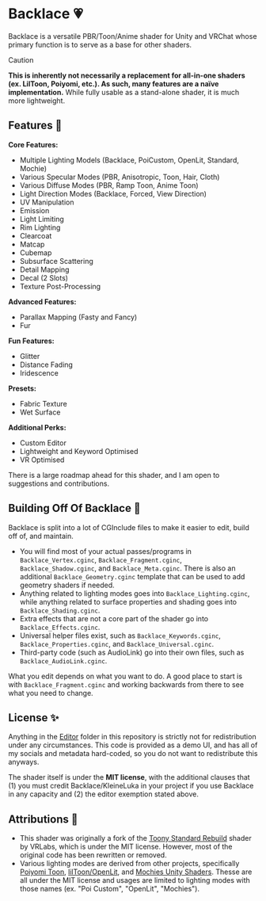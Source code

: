 # Backlace 💗
Backlace is a versatile PBR/Toon/Anime shader for Unity and VRChat whose primary function is to serve as a base for other shaders.

> [!CAUTION]
> **This is inherently not necessarily a replacement for all-in-one shaders (ex. LilToon, Poiyomi, etc.). As such, many features are a naïve implementation.** While fully usable as a stand-alone shader, it is much more lightweight.

## Features 🌈
**Core Features:**
- Multiple Lighting Models (Backlace, PoiCustom, OpenLit, Standard, Mochie)
- Various Specular Modes (PBR, Anisotropic, Toon, Hair, Cloth)
- Various Diffuse Modes (PBR, Ramp Toon, Anime Toon)
- Light Direction Modes (Backlace, Forced, View Direction)
- UV Manipulation
- Emission
- Light Limiting
- Rim Lighting
- Clearcoat
- Matcap
- Cubemap
- Subsurface Scattering
- Detail Mapping
- Decal (2 Slots)
- Texture Post-Processing

**Advanced Features:**
- Parallax Mapping (Fasty and Fancy)
- Fur

**Fun Features:**
- Glitter
- Distance Fading
- Iridescence

**Presets:**
- Fabric Texture
- Wet Surface

**Additional Perks:**
- Custom Editor
- Lightweight and Keyword Optimised
- VR Optimised

There is a large roadmap ahead for this shader, and I am open to suggestions and contributions.

## Building Off Of Backlace 🫧
Backlace is split into a lot of CGInclude files to make it easier to edit, build off of, and maintain.
- You will find most of your actual passes/programs in `Backlace_Vertex.cginc`, `Backlace_Fragment.cginc`, `Backlace_Shadow.cginc`, and `Backlace_Meta.cginc`. There is also an additional `Backlace_Geometry.cginc` template that can be used to add geometry shaders if needed.
- Anything related to lighting modes goes into `Backlace_Lighting.cginc`, while anything related to surface properties and shading goes into `Backlace_Shading.cginc`.
- Extra effects that are not a core part of the shader go into `Backlace_Effects.cginc`.
- Universal helper files exist, such as `Backlace_Keywords.cginc`, `Backlace_Properties.cginc`, and `Backlace_Universal.cginc`.
- Third-party code (such as AudioLink) go into their own files, such as `Backlace_AudioLink.cginc`.

What you edit depends on what you want to do. A good place to start is with `Backlace_Fragment.cginc` and working backwards from there to see what you need to change.

## License ✨
Anything in the [Editor](https://github.com/kleineluka/backlace/tree/main/Resources/Luka_Backlace/Editor) folder in this repository is strictly not for redistribution under any circumstances. This code is provided as a demo UI, and has all of my socials and metadata hard-coded, so you do not want to redistribute this anyways.

The shader itself is under the **MIT license**, with the additional clauses that (1) you must credit Backlace/KleineLuka in your project if you use Backlace in any capacity and (2) the editor exemption stated above.

## Attributions 🎨
- This shader was originally a fork of the [Toony Standard Rebuild](https://github.com/VRLabs/Toony-Standard-Rebuil) shader by VRLabs, which is under the MIT license. However, most of the original code has been rewritten or removed.
- Various lighting modes are derived from other projects, specifically [Poiyomi Toon](https://github.com/poiyomi/PoiyomiToonShader), [lilToon/OpenLit](https://github.com/lilxyzw/lilToon), and [Mochies Unity Shaders](https://github.com/MochiesCode/Mochies-Unity-Shaders/). Thesse are all under the MIT license and usages are limited to lighting modes with those names (ex. \"Poi Custom\", \"OpenLit\", \"Mochies\").